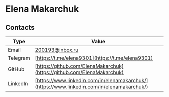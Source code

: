 # Elena Makarchuk

## Contacts

| Type | Value |
| - | - |
| Email | <200193@inbox.ru> |
| Telegram | [https://t.me/elena9301](https://t.me/elena9301) |
| GitHub | [https://github.com/ElenaMakarchuk](https://github.com/ElenaMakarchuk) |
| LinkedIn | [https://www.linkedin.com/in/elenamakarchuk/](https://www.linkedin.com/in/elenamakarchuk/) |